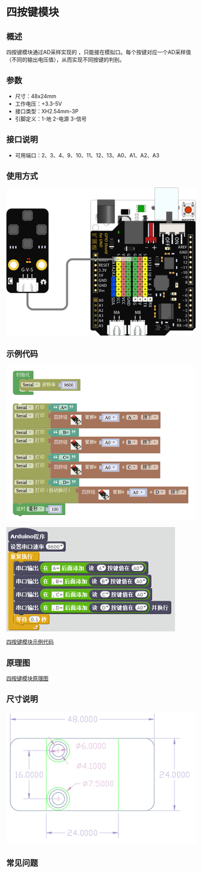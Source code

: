 # 四按键模块

## 概述

四按键模块通过AD采样实现的 ，只能接在模拟口。每个按键对应一个AD采样值（不同的输出电压值），从而实现不同按键的判别。

## 参数

* 尺寸：48x24mm
* 工作电压：+3.3-5V
* 接口类型：XH2.54mm-3P
* 引脚定义：1-地 2-电源 3-信号

## 接口说明

* 可用端口：2、3、4、9、10、11、12、13、A0、A1、A2、A3

## 使用方式

![](../../.gitbook/assets/arduino-20.png)

## 示例代码

![](../../.gitbook/assets/arduino-83.png)

![](../../.gitbook/assets/arduino-61.png)

[四按键模块示例代码](http://www.haohaodada.com/show.php?id=955490)

## 原理图

[四按键模块原理图](https://github.com/Haohaodada-official/haohaodada-docs/blob/master/原理图/四按键模块.pdf)

## 尺寸说明

![](../../.gitbook/assets/arduino-01.png)

## 常见问题

